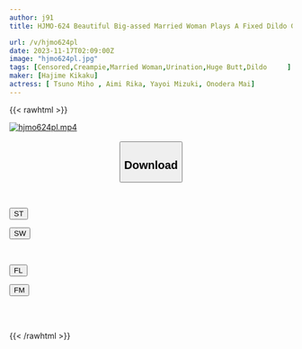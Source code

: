 ```yaml
---
author: j91
title: HJMO-624 Beautiful Big-assed Married Woman Plays A Fixed Dildo Guessing Game. If You Get It Right, You Will Receive A Prize Of 1 Million Yen! If You Take It Off, You Can Have A Big Cock On The Spot! The Wife, Who Has Just Finished Cumming With A Dildo, Is Fucked With A Penis Bigger Than Her Husband's Sensitive Pussy And Can't Refuse To Cum Inside Her! ? Vol.7

url: /v/hjmo624pl
date: 2023-11-17T02:09:00Z
image: "hjmo624pl.jpg"
tags: [Censored,Creampie,Married Woman,Urination,Huge Butt,Dildo	 ]
maker: [Hajime Kikaku]
actress: [ Tsuno Miho , Aimi Rika, Yayoi Mizuki, Onodera Mai]
---
```



{{< rawhtml >}}

<div class="video" data-videoid="WZY68kaOrmTQyJ">
    <a href="javascript:;">
        <img src="/v/hjmo624pl/hjmo624pl.jpg" width="WIDTH" height="HEIGHT" alt="hjmo624pl.mp4" loading="lazy">
    </a>
</div>

<script type="text/javascript" src="https://j91.asia/asset/on-demand-st.js"></script>

<br>
  <link rel="stylesheet" href="https://j91.asia/asset/bs5.css">
  
  <center>
  <button class="btn btn-primary" type="button" data-bs-toggle="collapse" data-bs-target=".multi-collapse" aria-expanded="false" aria-controls="multiCollapseExample1 multiCollapseExample2"><h2>Download</h2></button></center>
</p>
<div class="row">
  <div class="col">
    <div class="collapse multi-collapse" id="multiCollapseExample1">
      <div class="card card-body">
	      	      <br>
<div class="buttons">  
<p><a href="https://streamtape.to/v/WZY68kaOrmTQyJ" target="_blank"><button class="btn-hover color-3"><i class="fa fa-download"></i> ST</button></a></p>
<p><a href="https://sfastwish.com/voxn7h6339il" target="_blank"><button class="btn-hover color-2"><i class="fa fa-download"></i> SW</button></a></p></div>
    </div>
  </div>
</div>
  <div class="col">
    <div class="collapse multi-collapse" id="multiCollapseExample2">
      <div class="card card-body">
	      <br>
<div class="buttons">
<p><a href="https://filelions.online/f/yywtttiultjj" target="_blank"><button class="btn-hover color-9"><i class="fa fa-download"></i> FL</button></a></p>
<p><a href="https://filemoon.sx/d/kus47h8o1pyj" target="_blank"><button class="btn-hover color-8"><i class="fa fa-download"></i> FM</button></a></p></div>
<br><br>
      </div>
    </div>
  </div>
</div>

{{< /rawhtml >}}
